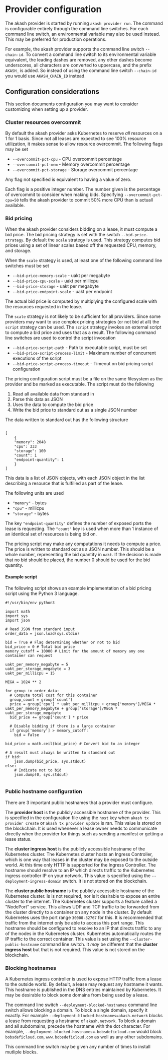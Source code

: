 # Provider configuration

The akash provider is started by running `akash provider run`. The command is configurable
entirely through the command line switches. For each command line switch, an environmental
variable may also be used instead. This may be preferred for production operations.

For example, the akash provider supports the command line switch `--chain-id`. To convert a command
line switch to its environmental variable equivalent, the leading dashes are removed, any other
dashes become underscores, all characters are converted to uppercase, and the prefix `AKASH_` is added.
So instead of using the command line switch `--chain-id` you would use `AKASH_CHAIN_ID` instead.

## Configuration considerations

This section documents configuration you may want to consider customizing when setting up a provider.

### Cluster resources overcommit

By default the akash provider asks Kubernetes to reserve _all_ resources on a 1 for 1 basis.
Since not all leases are expected to see 100% resource utilization, it makes sense to allow
resource overcommit. The following flags may be set

* `--overcommit-pct-cpu` - CPU overcommit percentage
* `--overcommit-pct-mem` - Memory overcommit percentage
* `--overcommit-pct-storage` - Storage overcommit percentage

Any flag not specified is equivalent to having a value of zero.

Each flag is a positive integer number. The number given is the percentage of overcommit to consider
when making bids. Specifying `--overcommit-pct-cpu=50` tells the akash provider to commit 50% more CPU 
than is actuall available.

### Bid pricing

When the akash provider considers bidding on a lease, it must compute a bid price. The bid pricing
strategy is set with the switch `--bid-price-strategy`. By default the `scale` strategy is used. This 
strategy computes bid prices using a set of linear scales based off the requested CPU, memory, and storage.

When the `scale` strategy is used, at least one of the following command line switches must be set

* `--bid-price-memory-scale` - uakt per megabyte
* `--bid-price-cpu-scale` - uakt per millicpu 
* `--bid-price-storage` -  uakt per megabyte 
* `--bid-price-endpoint-scale` - uakt per endpoint

The actual bid price is computed by multiplying the configured scale with the resources requested in the lease.

The `scale` strategy is not likely to be sufficient for all providers. Since some providers may want to 
use complex pricing strategies (or not bid at all) the `script` strategy can be used. The `script`
strategy invokes an external script to compute a bid price and uses that as a result. The following
command line switches are used to control the script invocation

* `--bid-price-script-path` - Path to executable script, must be set
* `--bid-price-script-process-limit` - Maximum number of concurrent executions of the script
* `--bid-price-script-process-timeout` - Timeout on bid pricing script configuration

The pricing configuration script must be a file on the same filesystem as the provider and be marked
as executable. The script must do the following

1. Read all available data from standard in
2. Parse this data as JSON
3. Uses the data to compute the bid price
4. Write the bid price to standard out as a single JSON number

The data written to standard out has the following structure

```

[
    {
    "memory": 2048
    "cpu": 333
    "storage": 100
    "count": 1
    "endpoint-quantity": 1
    }
]
```

This data is a list of JSON objects, with each JSON object in the list describing a resource that is
fulfilled as part of the lease.

The following units are used

* `"memory"` - bytes
* `"cpu"` - millicpu
* `"storage"` - bytes

The key `"endpoint-quantity"` defines the number of exposed ports the lease is requesting. The `"count"`
key is used when more than 1 instance of an identical set of resources is being bid on.

The pricing script may make any computations it needs to compute a price. The price is written to standard
out as a JSON number. This should be a whole number, representing the bid quantity in `uakt`. If the 
decision is made that no bid should be placed, the number 0 should be used for the bid quantity.

#### Example script

The following script shows an example implementation of a bid pricing script using the Python 3 language.

```
#!/usr/bin/env python3

import math
import sys
import json

# Read JSON from standard input
order_data = json.load(sys.stdin)

bid = True # Flag determining whether or not to bid
bid_price = 0 # Total bid price
memory_cutoff = 10000 # Limit for the amount of memory any one container can request

uakt_per_memory_megabyte = 5
uakt_per_storage_megabyte = 3
uakt_per_millicpu = 15

MEGA = 1024 ** 2

for group in order_data:
  # Compute total cost for this container
  group_count = group['count']
  price = group['cpu'] * uakt_per_millicpu + group['memory']/MEGA * uakt_per_memory_megabyte + group['storage']/MEGA * uakt_per_storage_megabyte
  bid_price += group['count'] * price
  
  # Disable bidding if there is a large container
  if group['memory'] > memory_cutoff:
    bid = False
  
bid_price = math.ceil(bid_price) # Convert bid to an integer  
  
# A result must always be written to standard out
if bid:
    json.dump(bid_price, sys.stdout)
else:
    # Indicate not to bid
    json.dump(0, sys.stdout)
  

```

### Public hostname configuration

There are 3 important public hostnames that a provider must configure.

The **provider host** is the publicly accessible hostname of the provider. This is specified in the configuration
file using the `host` key when `akash tx provider create` or `akash tx provider update` is ran. This value
is stored on the blockchain. It is used whenever a lease owner needs to communicate directly when the provider
for things such as sending a manifest or getting a lease status.

The **cluster ingress host** is the publicly accessible hostname of the Kubernetes cluster. The Kubernetes cluster
hosts an Ingress Controller, which is one way that leases in the cluster may be exposed to the outside world.
At this time only HTTP is supported for the Ingress Controller. The hostname should resolve to an IP 
which directs traffic to the Kubernetes ingress controller IP on your network. This value is specified using the 
`--deployment-ingress-domain` switch. It is not stored on the blockchain.

The **cluster public hostname** is the publicly accessible hostname of the Kubernetes cluster. Is is not
required, nor is it desirable to expose an entire cluster to the internet. The Kubernetes cluster
supports a feature called a "NodePort" service. This allows UDP and TCP traffic to be forwarded from the
cluster directly to a container on any node in the cluster. By default Kubernetes uses the port range
`30000-32767` for this. It is recommended that traffic from the internet only be able to access this port range.
This hostname should be configured to resolve to an IP that directs traffic to any of the nodes in the Kubernetes cluster. 
Kubernetes automatically routes the IP traffic to the correct container. This value is set using the 
`--cluster-public-hostname` command line  switch. It _may_ be different that the **cluster ingress host** but 
that is not required. This value is not stored on the blockchain.

### Blocking hostnames

A Kubernetes ingress controller is used to expose HTTP traffic from a lease to the outside world. By default,
a lease may request any hostname it wants. This hostname is published in the DNS entries maintained by
Kubernetes. It may be desirable to block some domains from being used by a lease. 

The command line switch `--deployment-blocked-hostnames` command line switch allows blocking a domain. To
block a single domain, specify it exactly. For example `--deployment-blocked-hostnames=akash.network` blocks
a lease from requesting a hostname of `akash.network`. To block a domain and all subdomains, precede the hostname
with the dot character. For example, `--deployment-blocked-hostnames=.bobsdeficloud.com` would block
`bobsdeficloud.com`, `www.bobsdeficloud.com` as well as any other subdomains.

This command line switch may be given any number of times to install mutliple blocks.